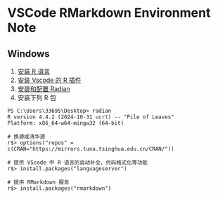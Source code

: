 
# VSCode RMarkdown Environment Note

## Windows

1.  [安装 R 语言](https://cloud.r-project.org/)
2.  [安装 Vscode 的 R
    插件](https://marketplace.visualstudio.com/items?itemName=REditorSupport.r)
3.  [安装和配置 Radian](https://github.com/randy3k/radian)
4.  安装下列 R 包

``` shell
PS C:\Users\33695\Desktop> radian
R version 4.4.2 (2024-10-31 ucrt) -- "Pile of Leaves"
Platform: x86_64-w64-mingw32 (64-bit)

# 换源成清华源
r$> options("repos" = c(CRAN="https://mirrors.tuna.tsinghua.edu.cn/CRAN/"))

# 提供 VScode 中 R 语言的自动补全、代码格式化等功能
r$> install.packages("languageserver")

# 提供 RMarkdown 服务
r$> install.packages("rmarkdown")
```
